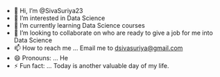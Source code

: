 - 👋 Hi, I’m @SivaSuriya23
- 👀 I’m interested in Data Science
- 🌱 I’m currently learning Data Science courses
- 💞️ I’m looking to collaborate on who are ready to give a job for me into Data Science
- 📫 How to reach me ... Email me to dsivasuriya@gmail.com
- 😄 Pronouns: ... He
- ⚡ Fun fact: ... Today is another valuable day of my life.

<!---
SivaSuriya23/SivaSuriya23 is a ✨ special ✨ repository because its `README.md` (this file) appears on your GitHub profile.
You can click the Preview link to take a look at your changes.
--->
